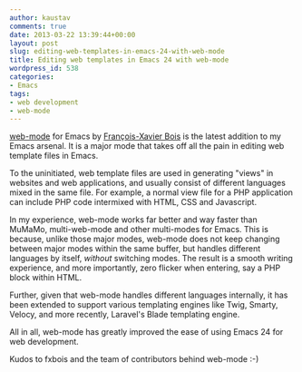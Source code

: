 ```yaml
---
author: kaustav
comments: true
date: 2013-03-22 13:39:44+00:00
layout: post
slug: editing-web-templates-in-emacs-24-with-web-mode
title: Editing web templates in Emacs 24 with web-mode
wordpress_id: 538
categories:
- Emacs
tags:
- web development
- web-mode
---
```


[web-mode](http://web-mode.org) for Emacs by [François-Xavier Bois](https://github.com/fxbois) is the latest addition to my Emacs arsenal. It is a major mode that takes off all the pain in editing web template files in Emacs.

To the uninitiated, web template files are used in generating "views" in websites and web applications, and usually consist of different languages mixed in the same file. For example, a normal view file for a PHP application can include PHP code intermixed with HTML, CSS and Javascript.

In my experience, web-mode works far better and way faster than MuMaMo, multi-web-mode and other multi-modes for Emacs. This is because, unlike those major modes, web-mode does not keep changing between major modes within the same buffer, but handles different languages by itself, _without_ switching modes. The result is a smooth writing experience, and more importantly, zero flicker when entering, say a PHP block within HTML.

Further, given that web-mode handles different languages internally, it has been extended to support various templating engines like Twig, Smarty, Velocy, and more recently, Laravel's Blade templating engine.

All in all, web-mode has greatly improved the ease of using Emacs 24 for web development.

Kudos to fxbois and the team of contributors behind web-mode :-)
